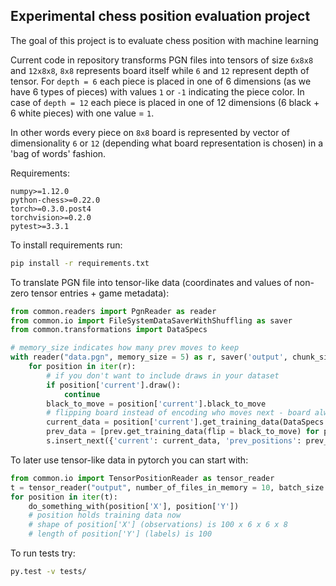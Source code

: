 ## Experimental chess position evaluation project

The goal of this project is to evaluate chess position with machine learning

Current code in repository transforms PGN files into tensors of size ```6x8x8``` and ```12x8x8```, ```8x8``` represents board itself while    ```6``` and ```12``` represent depth of tensor. For ```depth = 6``` each piece is placed in one of 6 dimensions (as we have 6 types of pieces) with values ```1``` or ```-1``` indicating the piece color. In case of ```depth = 12``` each piece is placed in one of 12 dimensions (6 black + 6 white pieces) with one value = ```1```.

In other words every piece on ```8x8``` board is represented by vector of dimensionality ```6``` or ```12``` (depending what board representation is chosen) in a 'bag of words' fashion.


Requirements:
```
numpy>=1.12.0
python-chess>=0.22.0
torch>=0.3.0.post4
torchvision>=0.2.0
pytest>=3.3.1
```

To install requirements run:
```bash
pip install -r requirements.txt
```

To translate PGN file into tensor-like data (coordinates and values of non-zero tensor entries + game metadata):

```python
from common.readers import PgnReader as reader
from common.io import FileSystemDataSaverWithShuffling as saver
from common.transformations import DataSpecs

# memory_size indicates how many prev moves to keep
with reader("data.pgn", memory_size = 5) as r, saver('output', chunk_size = 5000, number_of_buckets=50) as s:
    for position in iter(r):
        # if you don't want to include draws in your dataset
        if position['current'].draw():
            continue
        black_to_move = position['current'].black_to_move
        # flipping board instead of encoding who moves next - board always seen from white perspective
        current_data = position['current'].get_training_data(DataSpecs.vector12x8x8_flat, flip = black_to_move)
        prev_data = [prev.get_training_data(flip = black_to_move) for prev in position['prev']]
        s.insert_next({'current': current_data, 'prev_positions': prev_data})
```


To later use tensor-like data in pytorch you can start with:
```python
from common.io import TensorPositionReader as tensor_reader
t = tensor_reader("output", number_of_files_in_memory = 10, batch_size = 100)
for position in iter(t):
    do_something_with(position['X'], position['Y'])
    # position holds training data now
    # shape of position['X'] (observations) is 100 x 6 x 6 x 8
    # length of position['Y'] (labels) is 100
```
To run tests try:

```bash
py.test -v tests/
```
